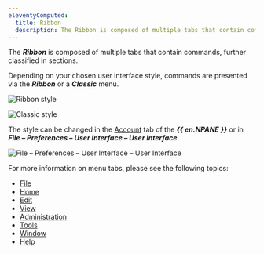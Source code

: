 ```yaml
---
eleventyComputed:
  title: Ribbon
  description: The Ribbon is composed of multiple tabs that contain commands, further classified in sections.
---
```

The ***Ribbon*** is composed of multiple tabs that contain commands, further classified in sections.

Depending on your chosen user interface style, commands are presented via the ***Ribbon*** or a ***Classic*** menu.

![Ribbon style](https://cdnweb.devolutions.net/docs/docs_en_rdm_mac_RDMMac2072.png)

![Classic style](https://cdnweb.devolutions.net/docs/docs_en_rdm_mac_RDMMac2073.png)

The style can be changed in the [Account](/rdm/mac/user-interface/navigation-pane/account/) tab of the ***{{ en.NPANE }}*** or in ***File – Preferences – User Interface – User Interface***.

![File – Preferences – User Interface – User Interface](https://cdnweb.devolutions.net/docs/docs_en_rdm_mac_RDMMac2074.png)

For more information on menu tabs, please see the following topics:

* [File](/rdm/mac/commands/file/)
* [Home](/rdm/mac/commands/home/)
* [Edit](/rdm/mac/commands/edit/)
* [View](/rdm/mac/commands/view/)
* [Administration](/rdm/mac/commands/administration/)
* [Tools](/rdm/mac/commands/tools/)
* [Window](/rdm/mac/commands/window/)
* [Help](/rdm/mac/commands/help/)
